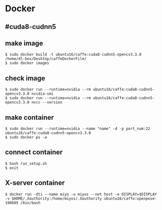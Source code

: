 Docker
====
#cuda8-cudnn5
----
## make image
    $ sudo docker build -t ubuntu16/caffe:cuda8-cudnn5-opencv3.3.0 /home/dl-box/Desktop/caffeDockerFile/
    $ sudo docker images
## check image
    $ sudo docker run --runtime=nvidia --rm ubuntu16/caffe:cuda8-cudnn5-opencv3.3.0 nvidia-smi
    $ sudo docker run --runtime=nvidia --rm ubuntu16/caffe:cuda8-cudnn5-opencv3.3.0 nvcc --version
## make container
    $ sudo docker run --runtime=nvidia --name "name" -d -p port_num:22 ubuntu16/caffe:cuda8-cudnn5-opencv3.3.0
    $ sudo docker ps -a
## connect container
    $ bash run_setup.sh
    $ exit

## X-server container  
    $ docker run -dti --name miyo -u miyos --net host -e DISPLAY=$DISPLAY -v $HOME/.Xauthority:/home/miyos/.Xauthority ubuntu16/caffe:openpose-190605 /bin/bash  
